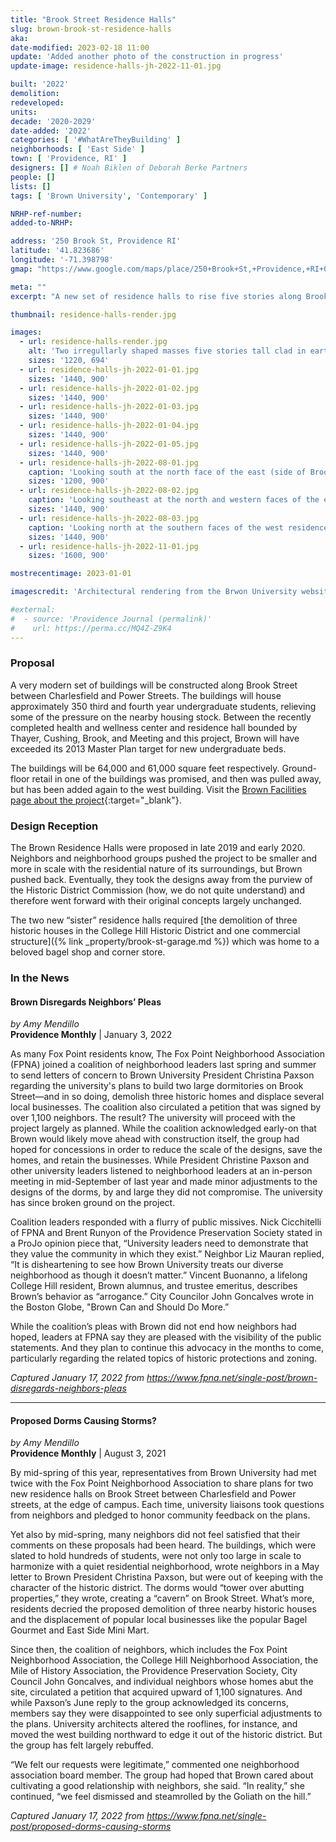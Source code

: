 ```yaml
---
title: "Brook Street Residence Halls"
slug: brown-brook-st-residence-halls
aka:
date-modified: 2023-02-18 11:00
update: 'Added another photo of the construction in progress'
update-image: residence-halls-jh-2022-11-01.jpg

built: '2022'
demolition:
redeveloped:
units:
decade: '2020-2029'
date-added: '2022'
categories: [ '#WhatAreTheyBuilding' ]
neighborhoods: [ 'East Side' ]
town: [ 'Providence, RI' ]
designers: [] # Noah Biklen of Deborah Berke Partners
people: []
lists: []
tags: [ 'Brown University', 'Contemporary' ]

NRHP-ref-number:
added-to-NRHP:

address: '250 Brook St, Providence RI'
latitude: '41.823686'
longitude: '-71.398798'
gmap: "https://www.google.com/maps/place/250+Brook+St,+Providence,+RI+02906/@41.823517,-71.3996452,19z/data=!3m1!4b1!4m5!3m4!1s0x89e4453b94a490db:0x70b9eecf48210dd3!8m2!3d41.823516!4d-71.399098"

meta: ""
excerpt: "A new set of residence halls to rise five stories along Brook Street, creating a pocket of dense stident housing"

thumbnail: residence-halls-render.jpg

images:
  - url: residence-halls-render.jpg
    alt: 'Two irregullarly shaped masses five stories tall clad in earth toned brick. Each residence hall is slightly different, but obviously siblings designed with the same ideas and rules. Windows are rectangular, narrow, and very vertical, with some double wide to form more of a square. Rooflines are broken up by changing direction of the pitches.'
    sizes: '1220, 694'
  - url: residence-halls-jh-2022-01-01.jpg
    sizes: '1440, 900'
  - url: residence-halls-jh-2022-01-02.jpg
    sizes: '1440, 900'
  - url: residence-halls-jh-2022-01-03.jpg
    sizes: '1440, 900'
  - url: residence-halls-jh-2022-01-04.jpg
    sizes: '1440, 900'
  - url: residence-halls-jh-2022-01-05.jpg
    sizes: '1440, 900'
  - url: residence-halls-jh-2022-08-01.jpg
    caption: 'Looking south at the north face of the east (side of Brook street) residence hall'
    sizes: '1200, 900'
  - url: residence-halls-jh-2022-08-02.jpg
    caption: 'Looking southeast at the north and western faces of the east residence hall'
    sizes: '1440, 900'
  - url: residence-halls-jh-2022-08-03.jpg
    caption: 'Looking north at the southern faces of the west residence hall and the western and southern faces of the east hall, with Brook Street running through the center'
    sizes: '1440, 900'
  - url: residence-halls-jh-2022-11-01.jpg
    sizes: '1600, 900'

mostrecentimage: 2023-01-01

imagescredit: 'Architectural rendering from the Brwon University website'

#external:
#  - source: 'Providence Journal (permalink)'
#    url: https://perma.cc/MQ4Z-Z9K4
---
```


### Proposal

A very modern set of buildings will be constructed along Brook Street between Charlesfield and Power Streets. The buildings will house approximately 350 third and fourth year undergraduate students, relieving some of the pressure on the nearby housing stock. Between the recently completed health and wellness center and residence hall bounded by Thayer, Cushing, Brook, and Meeting and this project, Brown will have exceeded its 2013 Master Plan target for new undergraduate beds.

The buildings will be 64,000 and 61,000 square feet respectively. Ground-floor retail in one of the buildings was promised, and then was pulled away, but has been added again to the west building. Visit the [Brown Facilities page about the project](//www.brown.edu/facilities/projects/capital-projects/current/brook-street-residence-halls){:target="_blank"}.


### Design Reception

The Brown Residence Halls were proposed in late 2019 and early 2020. Neighbors and neighborhood groups pushed the project to be smaller and more in scale with the residential nature of its surroundings, but Brown pushed back. Eventually, they took the designs away from the purview of the Historic District Commission (how, we do not quite understand) and therefore went forward with their original concepts largely unchanged.  

The two new “sister” residence halls required [the demolition of three historic houses in the College Hill Historic District and one commercial structure]({% link _property/brook-st-garage.md %}) which was home to a beloved bagel shop and corner store. 


### In the News

#### Brown Disregards Neighbors’ Pleas

_by Amy Mendillo_  
**Providence Monthly** | January 3, 2022

As many Fox Point residents know, The Fox Point Neighborhood Association (FPNA) joined a coalition of neighborhood leaders last spring and summer to send letters of concern to Brown University President Christina Paxson regarding the university's plans to build two large dormitories on Brook Street—and in so doing, demolish three historic homes and displace several local businesses. The coalition also circulated a petition that was signed by over 1,100 neighbors. The result? The university will proceed with the project largely as planned. While the coalition acknowledged early-on that Brown would likely move ahead with construction itself, the group had hoped for concessions in order to reduce the scale of the designs, save the homes, and retain the businesses. While President Christine Paxson and other university leaders listened to neighborhood leaders at an in-person meeting in mid-September of last year and made minor adjustments to the designs of the dorms, by and large they did not compromise. The university has since broken ground on the project.

Coalition leaders responded with a flurry of public missives. Nick Cicchitelli of FPNA and Brent Runyon of the Providence Preservation Society stated in a ProJo opinion piece that, “University leaders need to demonstrate that they value the community in which they exist.” Neighbor Liz Mauran replied, “It is disheartening to see how Brown University treats our diverse neighborhood as though it doesn’t matter.” Vincent Buonanno, a lifelong College Hill resident, Brown alumnus, and trustee emeritus, describes Brown’s behavior as “arrogance.” City Councilor John Goncalves wrote in the Boston Globe, "Brown Can and Should Do More.”

While the coalition’s pleas with Brown did not end how neighbors had hoped, leaders at FPNA say they are pleased with the visibility of the public statements. And they plan to continue this advocacy in the months to come, particularly regarding the related topics of historic protections and zoning.

_Captured January 17, 2022 from https://www.fpna.net/single-post/brown-disregards-neighbors-pleas_

***

#### Proposed Dorms Causing Storms?

_by Amy Mendillo_  
**Providence Monthly** | August 3, 2021

By mid-spring of this year, representatives from Brown University had met twice with the Fox Point Neighborhood Association to share plans for two new residence halls on Brook Street between Charlesfield and Power streets, at the edge of campus. Each time, university liaisons took questions from neighbors and pledged to honor community feedback on the plans. 

Yet also by mid-spring, many neighbors did not feel satisfied that their comments on these proposals had been heard. The buildings, which were slated to hold hundreds of students, were not only too large in scale to harmonize with a quiet residential neighborhood, wrote neighbors in a May letter to Brown President Christina Paxson, but were out of keeping with the character of the historic district. The dorms would “tower over abutting properties,” they wrote, creating a “cavern” on Brook Street. What’s more, residents decried the proposed demolition of three nearby historic houses and the displacement of popular local businesses like the popular Bagel Gourmet and East Side Mini Mart. 

Since then, the coalition of neighbors, which includes the Fox Point Neighborhood Association, the College Hill Neighborhood Association, the Mile of History Association, the Providence Preservation Society, City Council John Goncalves, and individual neighbors whose homes abut the site, circulated a petition that acquired upward of 1,100 signatures. And while Paxson’s June reply to the group acknowledged its concerns, members say they were disappointed to see only superficial adjustments to the plans. University architects altered the rooflines, for instance, and moved the west building northward to edge it out of the historic district. But the group has felt largely rebuffed.

“We felt our requests were legitimate,” commented one neighborhood association board member. The group had hoped that Brown cared about cultivating a good relationship with neighbors, she said. “In reality,” she continued, “we feel dismissed and steamrolled by the Goliath on the hill.”

_Captured January 17, 2022 from https://www.fpna.net/single-post/proposed-dorms-causing-storms_
